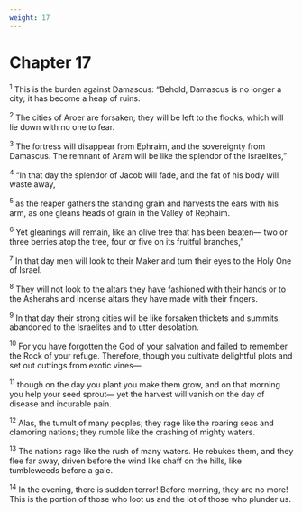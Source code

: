 ```yaml
---
weight: 17
---
```


# Chapter 17

<sup>1</sup> This is the burden against Damascus: “Behold, Damascus is no longer a city; it has become a heap of ruins. 

<sup>2</sup> The cities of Aroer are forsaken; they will be left to the flocks, which will lie down with no one to fear. 

<sup>3</sup> The fortress will disappear from Ephraim, and the sovereignty from Damascus. The remnant of Aram will be like the splendor of the Israelites,” 

<sup>4</sup> “In that day the splendor of Jacob will fade, and the fat of his body will waste away, 

<sup>5</sup> as the reaper gathers the standing grain and harvests the ears with his arm, as one gleans heads of grain in the Valley of Rephaim. 

<sup>6</sup> Yet gleanings will remain, like an olive tree that has been beaten— two or three berries atop the tree, four or five on its fruitful branches,” 

<sup>7</sup> In that day men will look to their Maker and turn their eyes to the Holy One of Israel. 

<sup>8</sup> They will not look to the altars they have fashioned with their hands or to the Asherahs and incense altars they have made with their fingers. 

<sup>9</sup> In that day their strong cities will be like forsaken thickets and summits, abandoned to the Israelites and to utter desolation. 

<sup>10</sup> For you have forgotten the God of your salvation and failed to remember the Rock of your refuge. Therefore, though you cultivate delightful plots and set out cuttings from exotic vines— 

<sup>11</sup> though on the day you plant you make them grow, and on that morning you help your seed sprout— yet the harvest will vanish on the day of disease and incurable pain. 

<sup>12</sup> Alas, the tumult of many peoples; they rage like the roaring seas and clamoring nations; they rumble like the crashing of mighty waters. 

<sup>13</sup> The nations rage like the rush of many waters. He rebukes them, and they flee far away, driven before the wind like chaff on the hills, like tumbleweeds before a gale. 

<sup>14</sup> In the evening, there is sudden terror! Before morning, they are no more! This is the portion of those who loot us and the lot of those who plunder us. 


